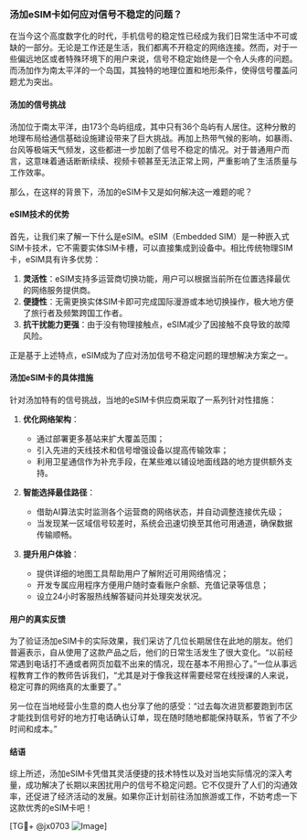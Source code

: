 ### 汤加eSIM卡如何应对信号不稳定的问题？

在当今这个高度数字化的时代，手机信号的稳定性已经成为我们日常生活中不可或缺的一部分。无论是工作还是生活，我们都离不开稳定的网络连接。然而，对于一些偏远地区或者特殊环境下的用户来说，信号不稳定始终是一个令人头疼的问题。而汤加作为南太平洋的一个岛国，其独特的地理位置和地形条件，使得信号覆盖问题尤为突出。

#### 汤加的信号挑战

汤加位于南太平洋，由173个岛屿组成，其中只有36个岛屿有人居住。这种分散的地理布局给通信基础设施建设带来了巨大挑战。再加上热带气候的影响，如暴雨、台风等极端天气频发，这些都进一步加剧了信号不稳定的情况。对于普通用户而言，这意味着通话断断续续、视频卡顿甚至无法正常上网，严重影响了生活质量与工作效率。

那么，在这样的背景下，汤加的eSIM卡又是如何解决这一难题的呢？

#### eSIM技术的优势

首先，让我们来了解一下什么是eSIM。eSIM（Embedded SIM）是一种嵌入式SIM卡技术，它不需要实体SIM卡槽，可以直接集成到设备中。相比传统物理SIM卡，eSIM具有许多优势：

1. **灵活性**：eSIM支持多运营商切换功能，用户可以根据当前所在位置选择最优的网络服务提供商。
2. **便捷性**：无需更换实体SIM卡即可完成国际漫游或本地切换操作，极大地方便了旅行者及频繁跨国工作者。
3. **抗干扰能力更强**：由于没有物理接触点，eSIM减少了因接触不良导致的故障风险。

正是基于上述特点，eSIM成为了应对汤加信号不稳定问题的理想解决方案之一。

#### 汤加eSIM卡的具体措施

针对汤加特有的信号挑战，当地的eSIM卡供应商采取了一系列针对性措施：

1. **优化网络架构**：
   - 通过部署更多基站来扩大覆盖范围；
   - 引入先进的天线技术和信号增强设备以提高传输效率；
   - 利用卫星通信作为补充手段，在某些难以铺设地面线路的地方提供额外支持。

2. **智能选择最佳路径**：
   - 借助AI算法实时监测各个运营商的网络状态，并自动调整连接优先级；
   - 当发现某一区域信号较差时，系统会迅速切换至其他可用通道，确保数据传输顺畅。

3. **提升用户体验**：
   - 提供详细的地图工具帮助用户了解附近可用网络情况；
   - 开发专属应用程序方便用户随时查看账户余额、充值记录等信息；
   - 设立24小时客服热线解答疑问并处理突发状况。

#### 用户的真实反馈

为了验证汤加eSIM卡的实际效果，我们采访了几位长期居住在此地的朋友。他们普遍表示，自从使用了这款产品之后，他们的日常生活发生了很大变化。“以前经常遇到电话打不通或者网页加载不出来的情况，现在基本不用担心了。”一位从事远程教育工作的教师告诉我们，“尤其是对于像我这样需要经常在线授课的人来说，稳定可靠的网络真的太重要了。”

另一位在当地经营小生意的商人也分享了他的感受：“过去每次进货都要跑到市区才能找到信号好的地方打电话确认订单，现在随时随地都能保持联系，节省了不少时间和成本。”

#### 结语

综上所述，汤加eSIM卡凭借其灵活便捷的技术特性以及对当地实际情况的深入考量，成功解决了长期以来困扰用户的信号不稳定问题。它不仅提升了人们的沟通效率，还促进了经济活动的发展。如果你正计划前往汤加旅游或工作，不妨考虑一下这款优秀的eSIM卡吧！

[TG💪+ @jx0703 ![Image](https://github.com/user-attachments/assets/dbca1d08-cadb-493c-b0ec-ad6f7a83f270)]